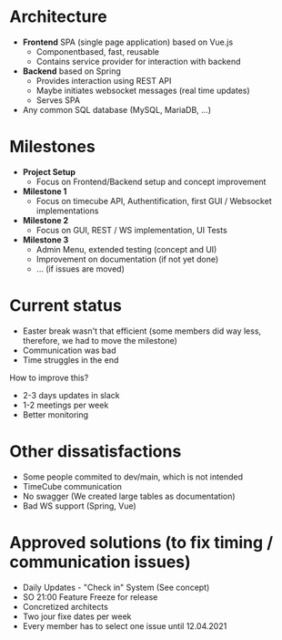 # Architecture
* **Frontend** SPA (single page application) based on Vue.js
  * Componentbased, fast, reusable
  * Contains service provider for interaction with backend
* **Backend** based on Spring
  * Provides interaction using REST API
  * Maybe initiates websocket messages (real time updates)
  * Serves SPA
* Any common SQL database (MySQL, MariaDB, ...)

# Milestones
* **Project Setup**
  * Focus on Frontend/Backend setup and concept improvement
* **Milestone 1**
  * Focus on timecube API, Authentification, first GUI / Websocket implementations
* **Milestone 2**
  * Focus on GUI, REST / WS implementation, UI Tests
* **Milestone 3**
  * Admin Menu, extended testing (concept and UI)
  * Improvement on documentation (if not yet done)
  * ... (if issues are moved)

# Current status
* Easter break wasn't that efficient (some members did way less, therefore, we had to move the milestone)
* Communication was bad
* Time struggles in the end

How to improve this?
* 2-3 days updates in slack
* 1-2 meetings per week
* Better monitoring

# Other dissatisfactions
* Some people commited to dev/main, which is not intended
* TimeCube communication
* No swagger (We created large tables as documentation)
* Bad WS support (Spring, Vue)

# Approved solutions (to fix timing / communication issues)
* Daily Updates - "Check in" System (See concept)
* SO 21:00 Feature Freeze for release
* Concretized architects
* Two jour fixe dates per week
* Every member has to select one issue until 12.04.2021